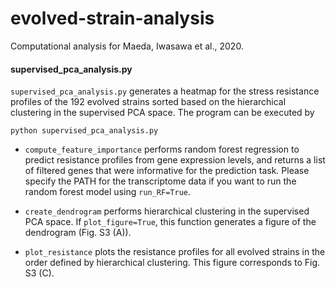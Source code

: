 # evolved-strain-analysis
Computational analysis for Maeda, Iwasawa et al., 2020.

#### supervised_pca_analysis.py
`supervised_pca_analysis.py` generates a heatmap for the stress resistance profiles of the 192 evolved strains sorted based on the hierarchical clustering in the supervised PCA space. The program can be executed by
```
python supervised_pca_analysis.py
```

- `compute_feature_importance` performs random forest regression to predict resistance profiles from gene expression levels, and returns a list of filtered genes that were informative for the prediction task. Please specify the PATH for the transcriptome data if you want to run the random forest model using `run_RF=True`.

- `create_dendrogram` performs hierarchical clustering in the supervised PCA space. If `plot_figure=True`, this function generates a figure of the dendrogram (Fig. S3 (A)).

- `plot_resistance` plots the resistance profiles for all evolved strains in the order defined by hierarchical clustering. This figure corresponds to Fig. S3 (C).
